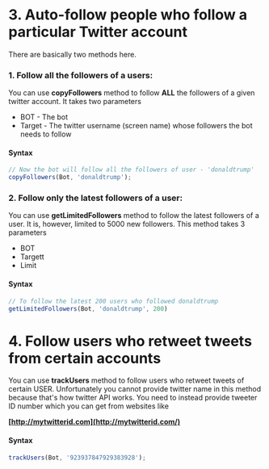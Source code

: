 # 3. Auto-follow people who follow a particular Twitter account

There are basically two methods here.

### 1. Follow all the followers of a users:

You can use **copyFollowers** method to follow **ALL** the followers of a given twitter account.
It takes two parameters

* BOT - The bot
* Target - The twitter username (screen name) whose followers the bot needs to follow

#### Syntax
```js
// Now the bot will follow all the followers of user - 'donaldtrump'
copyFollowers(Bot, 'donaldtrump');
```

### 2. Follow only the latest followers of a user:

You can use **getLimitedFollowers** method to follow the latest followers of a user. 
It is, however, limited to 5000 new followers. This method takes 3 parameters

* BOT
* Targett
* Limit

#### Syntax
```js
// To follow the latest 200 users who followed donaldtrump
getLimitedFollowers(Bot, 'donaldtrump', 200)

```

# 4. Follow users who retweet tweets from certain accounts

You can use **trackUsers** method to follow users who retweet tweets of certain USER.
Unfortunately you cannot provide twitter name in this method because that's how twitter API works.
You need to instead provide tweeter ID number which you can get from websites like  

**[http://mytwitterid.com](http://mytwitterid.com/)**

#### Syntax
```js
trackUsers(Bot, '923937847929383928');
```
